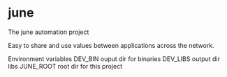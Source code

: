 # june
The june automation project

Easy to share and use values between applications across the network.


Environment variables
DEV_BIN ouput dir for binaries
DEV_LIBS output dir libs
JUNE_ROOT root dir for this project
